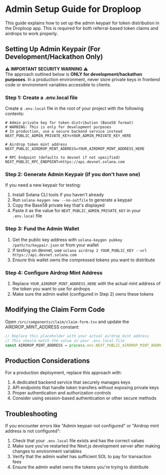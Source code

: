 # Admin Setup Guide for Droploop

This guide explains how to set up the admin keypair for token distribution in the Droploop app. This is required for both referral-based token claims and airdrops to work properly.

## Setting Up Admin Keypair (For Development/Hackathon Only)

⚠️ **IMPORTANT SECURITY WARNING** ⚠️  
The approach outlined below is **ONLY for development/hackathon purposes**. In a production environment, never store private keys in frontend code or environment variables accessible to clients.

### Step 1: Create a .env.local file

Create a `.env.local` file in the root of your project with the following contents:

```
# Admin private key for token distribution (Base58 format)
# WARNING: This is only for development purposes
# In production, use a secure backend service instead
NEXT_PUBLIC_ADMIN_PRIVATE_KEY=YOUR_ADMIN_PRIVATE_KEY_HERE

# Airdrop token mint address
NEXT_PUBLIC_AIRDROP_MINT_ADDRESS=YOUR_AIRDROP_MINT_ADDRESS_HERE

# RPC Endpoint (defaults to devnet if not specified)
NEXT_PUBLIC_RPC_ENDPOINT=https://api.devnet.solana.com
```

### Step 2: Generate Admin Keypair (if you don't have one)

If you need a new keypair for testing:

1. Install Solana CLI tools if you haven't already
2. Run `solana-keygen new --no-outfile` to generate a keypair
3. Copy the Base58 private key that's displayed
4. Paste it as the value for `NEXT_PUBLIC_ADMIN_PRIVATE_KEY` in your `.env.local` file

### Step 3: Fund the Admin Wallet

1. Get the public key address with `solana-keygen pubkey /path/to/keypair.json` or from your wallet
2. If testing on devnet, use `solana airdrop 2 YOUR_PUBLIC_KEY --url https://api.devnet.solana.com`
3. Ensure this wallet owns the compressed tokens you want to distribute

### Step 4: Configure Airdrop Mint Address

1. Replace `YOUR_AIRDROP_MINT_ADDRESS_HERE` with the actual mint address of the token you want to use for airdrops
2. Make sure the admin wallet (configured in Step 2) owns these tokens

## Modifying the Claim Form Code

Open `/src/components/claim/claim-form.tsx` and update the AIRDROP_MINT_ADDRESS constant:

```typescript
// Replace this placeholder with your actual airdrop mint address
// This should match the value in your .env.local file
const AIRDROP_MINT_ADDRESS = process.env.NEXT_PUBLIC_AIRDROP_MINT_ADDRESS || 'ENTER_AIRDROP_MINT_ADDRESS_HERE';
```

## Production Considerations

For a production deployment, replace this approach with:

1. A dedicated backend service that securely manages keys
2. API endpoints that handle token transfers without exposing private keys
3. Proper authentication and authorization controls
4. Consider using session-based authentication or other secure methods

## Troubleshooting

If you encounter errors like "Admin keypair not configured" or "Airdrop mint address is not configured":

1. Check that your `.env.local` file exists and has the correct values
2. Make sure you've restarted the Next.js development server after making changes to environment variables
3. Verify that the admin wallet has sufficient SOL to pay for transaction fees
4. Ensure the admin wallet owns the tokens you're trying to distribute
